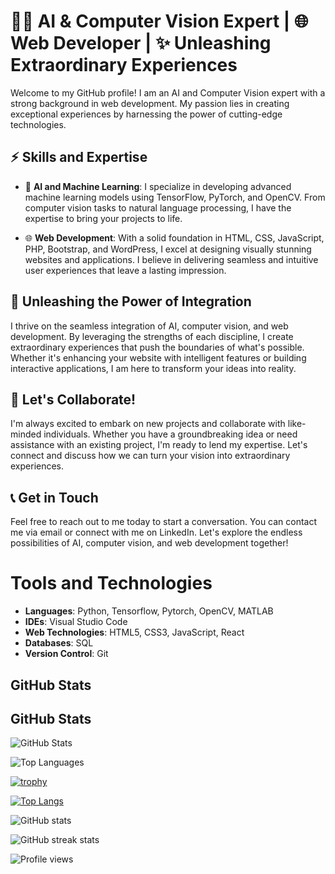 # 👨‍💻 **AI & Computer Vision Expert** | 🌐 **Web Developer** | ✨ **Unleashing Extraordinary Experiences**

Welcome to my GitHub profile! I am an AI and Computer Vision expert with a strong background in web development. My passion lies in creating exceptional experiences by harnessing the power of cutting-edge technologies.

## ⚡ **Skills and Expertise**

- 🤖 **AI and Machine Learning**: I specialize in developing advanced machine learning models using TensorFlow, PyTorch, and OpenCV. From computer vision tasks to natural language processing, I have the expertise to bring your projects to life.

- 🌐 **Web Development**: With a solid foundation in HTML, CSS, JavaScript, PHP, Bootstrap, and WordPress, I excel at designing visually stunning websites and applications. I believe in delivering seamless and intuitive user experiences that leave a lasting impression.

## 🚀 **Unleashing the Power of Integration**

I thrive on the seamless integration of AI, computer vision, and web development. By leveraging the strengths of each discipline, I create extraordinary experiences that push the boundaries of what's possible. Whether it's enhancing your website with intelligent features or building interactive applications, I am here to transform your ideas into reality.

## 🤝 **Let's Collaborate!**

I'm always excited to embark on new projects and collaborate with like-minded individuals. Whether you have a groundbreaking idea or need assistance with an existing project, I'm ready to lend my expertise. Let's connect and discuss how we can turn your vision into extraordinary experiences.

## 📞 **Get in Touch**

Feel free to reach out to me today to start a conversation. You can contact me via email or connect with me on LinkedIn. Let's explore the endless possibilities of AI, computer vision, and web development together!

# Tools and Technologies

- **Languages**: Python, Tensorflow, Pytorch, OpenCV, MATLAB
- **IDEs**: Visual Studio Code
- **Web Technologies**: HTML5, CSS3, JavaScript, React
- **Databases**: SQL
- **Version Control**: Git

## GitHub Stats
## GitHub Stats

![GitHub Stats](https://github-readme-stats.vercel.app/api?username=hakrosabir&show_icons=true&theme=radical)

![Top Languages](https://github-readme-stats.vercel.app/api/top-langs/?username=hakrosabir&layout=compact&theme=radical)


[![trophy](https://github-profile-trophy.vercel.app/?username=hakrosabir)](https://github.com/ryo-ma/github-profile-trophy)

[![Top Langs](https://github-readme-stats.vercel.app/api/top-langs/?username=hakrosabir&layout=compact)](https://github.com/anuraghazra/github-readme-stats)

![GitHub stats](https://github-readme-stats.vercel.app/api?username=hakrosabir&show_icons=true)  



![GitHub streak stats](https://github-readme-streak-stats.herokuapp.com/?user=hakrosabir)  

![Profile views](https://gpvc.arturio.dev/hakrosabir)
